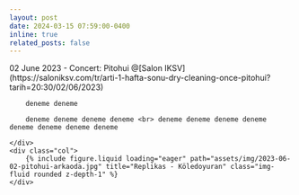```yaml
---
layout: post
date: 2024-03-15 07:59:00-0400
inline: true
related_posts: false
---
```


<div class="row">
    <div class="col-8">
        02 June 2023 - Concert: Pitohui @[Salon IKSV](https://saloniksv.com/tr/arti-1-hafta-sonu-dry-cleaning-once-pitohui?tarih=20:30/02/06/2023)

        deneme deneme

        deneme deneme deneme deneme <br> deneme deneme deneme deneme deneme deneme deneme deneme

    </div>
    <div class="col">
        {% include figure.liquid loading="eager" path="assets/img/2023-06-02-pitohui-arkaoda.jpg" title="Replikas - Köledoyuran" class="img-fluid rounded z-depth-1" %}
    </div>
</div>

